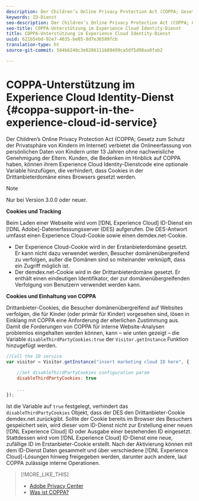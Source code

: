 ```yaml
---
description: Der Children’s Online Privacy Protection Act (COPPA; Gesetz zum Schutz der Privatsphäre von Kindern im Internet) verbietet die Onlineerfassung von persönlichen Daten von Kindern unter 13 Jahren ohne nachweisliche Genehmigung der Eltern. Kunden, die Bedenken im Hinblick auf COPPA haben, können ihrem Experience Cloud Identity-Dienstcode eine optionale Variable hinzufügen, die verhindert, dass Cookies in der Drittanbieterdomäne eines Browsers gesetzt werden.
keywords: ID-Dienst
seo-description: Der Children’s Online Privacy Protection Act (COPPA; Gesetz zum Schutz der Privatsphäre von Kindern im Internet) verbietet die Onlineerfassung von persönlichen Daten von Kindern unter 13 Jahren ohne nachweisliche Genehmigung der Eltern. Kunden, die Bedenken im Hinblick auf COPPA haben, können ihrem Experience Cloud Identity-Dienstcode eine optionale Variable hinzufügen, die verhindert, dass Cookies in der Drittanbieterdomäne eines Browsers gesetzt werden.
seo-title: COPPA-Unterstützung im Experience Cloud Identity-Dienst
title: COPPA-Unterstützung im Experience Cloud Identity-Dienst
uuid: 621b5ebd-92e7-4635-be85-8d7e36589fcb
translation-type: ht
source-git-commit: 584b6240c3e0286111689499ca5df5d98aa9fab2

---
```



# COPPA-Unterstützung im Experience Cloud Identity-Dienst {#coppa-support-in-the-experience-cloud-id-service}

Der Children’s Online Privacy Protection Act (COPPA; Gesetz zum Schutz der Privatsphäre von Kindern im Internet) verbietet die Onlineerfassung von persönlichen Daten von Kindern unter 13 Jahren ohne nachweisliche Genehmigung der Eltern. Kunden, die Bedenken im Hinblick auf COPPA haben, können ihrem Experience Cloud Identity-Dienstcode eine optionale Variable hinzufügen, die verhindert, dass Cookies in der Drittanbieterdomäne eines Browsers gesetzt werden.

>[!NOTE]
>
>Nur bei Version 3.0.0 oder neuer.

**Cookies und Tracking**

Beim Laden einer Webseite wird vom [!DNL Experience Cloud] ID-Dienst ein [!DNL Adobe]-Datenerfassungsserver (DES) aufgerufen. Die DES-Antwort umfasst einen Experience Cloud-Cookie sowie einen demdex.net-Cookie.

* Der Experience Cloud-Cookie wird in der Erstanbieterdomäne gesetzt. Er kann nicht dazu verwendet werden, Besucher domänenübergreifend zu verfolgen, außer die Domänen sind so miteinander verknüpft, dass ein Zugriff möglich ist.
* Der demdex.net-Cookie wird in der Drittanbieterdomäne gesetzt. Er enthält einen eindeutigen Identifikator, der zur domänenübergreifenden Verfolgung von Benutzern verwendet werden kann.

**Cookies und Einhaltung von COPPA**

Drittanbieter-Cookies, die Besucher domänenübergreifend auf Websites verfolgen, die für Kinder (oder primär für Kinder) vorgesehen sind, lösen in Einklang mit COPPA eine Anforderung der elterlichen Zustimmung aus. Damit die Forderungen von COPPA für interne Website-Analysen problemlos eingehalten werden können, kann – wie unten gezeigt – die Variable `disableThirdPartyCookies:true` der `Visitor.getInstance` Funktion hinzugefügt werden.

```js
//Call the ID service 
var visitor = Visitor.getInstance("insert marketing cloud ID here", { 
 
    //Set disableThirdPartyCookies configuration param 
    disableThirdPartyCookies: true 
 
    ... 
});
```

Ist die Variable auf `true` festgelegt, verhindert das `disableThirdPartyCookies` Objekt, dass der DES den Drittanbieter-Cookie demdex.net zurückgibt. Sollte der Cookie bereits im Browser des Besuchers gespeichert sein, wird dieser vom ID-Dienst nicht zur Erstellung einer neuen [!DNL Experience Cloud] ID oder Ausgabe einer bestehenden ID eingesetzt. Stattdessen wird vom [!DNL Experience Cloud] ID-Dienst eine neue, zufällige ID im Erstanbieter-Cookie erstellt. Nach der Aktivierung können mit dem ID-Dienst Daten gesammelt und über verschiedene [!DNL Experience Cloud]-Lösungen hinweg freigegeben werden, darunter auch andere, laut COPPA zulässige interne Operationen.

>[!MORE_LIKE_THIS]
>
>* [Adobe Privacy Center](http://www.adobe.com/de/privacy.html)
>* [Was ist COPPA?](http://www.consumer.ftc.gov/articles/0031-protecting-your-childs-privacy-online#whatis)

